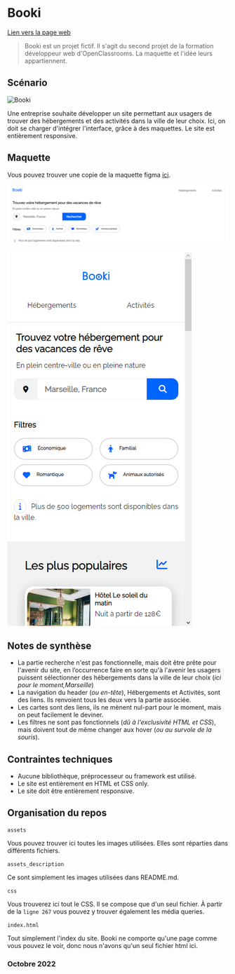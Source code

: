 #  Booki

[Lien vers la page web](https://booki-oceanebrl.vercel.app)

> Booki est un projet fictif. Il s'agit du second projet de la  formation développeur web d'OpenClassrooms. La maquette et l'idée leurs appartiennent.

## Scénario

![Booki](./assets_description/main_img)

Une entreprise souhaite développer un site permettant aux usagers de trouver des hébergements et des activités dans la ville de leur choix. Ici, on doit se charger d'intégrer l'interface, grâce à des  maquettes. Le site est entièrement  responsive.

## Maquette
Vous pouvez trouver une copie de la maquette figma [ici](https://www.figma.com/file/JC2tUkeNYciWE2txV8O873/Maquettes-Booki-(desktop%2C-mobile%2C-tablette)-(Copy)?node-id=3-0&t=c77jqynIVqcP5fBF-0).

![En-tête du site Booki](./assets_description/header.png)

![En-tête du site Booki, version mobile](./assets_description/headermobile.png)

## Notes de synthèse

* La partie recherche n'est pas fonctionnelle, mais doit être prête pour l'avenir du site, en l’occurrence faire en sorte qu'à l'avenir les usagers puissent sélectionner des hébergements dans la ville de leur choix (*ici pour le moment,Marseille*)
* La navigation du header (*ou en-tête*), Hébergements et Activités, sont des liens. Ils renvoient tous les deux vers la partie associée.
* Les cartes sont des liens, ils ne mènent nul-part pour le moment, mais on peut facilement le deviner.
* Les filtres ne sont pas fonctionnels (*dû à l'exclusivité HTML et CSS*), mais doivent tout de même changer aux hover (*ou au survole de la souris*).

## Contraintes  techniques

* Aucune bibliothèque, préprocesseur ou framework est utilisé.
* Le site est  entièrement en HTML et CSS only.
* Le site doit être entièrement responsive.

## Organisation du repos

```
assets
```
Vous pouvez trouver ici toutes les images utilisées. Elles sont réparties dans différents fichiers.

```
assets_description
```
Ce sont simplement les images utilisées dans README.md.

```
css
```
Vous trouverez ici tout le CSS. Il se compose que d'un seul fichier. À partir de la `ligne 267` vous pouvez y trouver également les média queries.

```
index.html
```
Tout simplement l'index du site. Booki ne comporte qu'une page comme vous pouvez le voir,  donc nous n'avons qu'un seul fichier html ici.

### Octobre 2022
